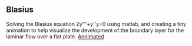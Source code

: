 ## Blasius
Solving the Blasius equation 2y'''+y''y=0 using matlab, and creating a tiny animation to help visualize the development of the boundary layer for the laminar flow over a flat plate.
[Annimated](https://www.youtube.com/watch?v=bvrngPF3Ppg&ab_channel=AmineBELKHIR)

